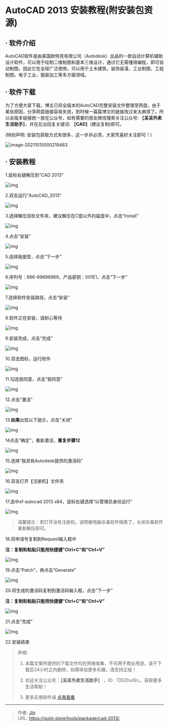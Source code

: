 # AutoCAD 2013 安装教程(附安装包资源)


## · 软件介绍
AutoCAD软件是由美国欧特克有限公司（Autodesk）出品的一款自动计算机辅助设计软件，可以用于绘制二维制图和基本三维设计，通过它无需懂得编程，即可自动制图，因此它在全球广泛使用，可以用于土木建筑，装饰装潢，工业制图，工程制图，电子工业，服装加工等多方面领域。

## · 软件下载
为了方便大家下载，博主已将全版本的AutoCAD完整安装文件整理至网盘，由于某些原因，分享网盘链接容易失效，到时候一篇篇博文的链接改过来太麻烦了。所以全版本链接统一放在公众号，如有需要的朋友微信搜索关注公众号: 【**呆呆外卖生活助手**】，并在后台回复关键词: 【**CAD**】(建议复制)即可。

(特别声明: 安装包获取方式有很多，这一步非必须，大家凭喜好关注即可！)

![image-20211015000219463](https://img.gujin.store/img/image-20211015000219463.png)

## · 安装教程

1.鼠标右键解压到“CAD 2013”

![img](https://img.gujin.store/img/v2-435001e16df6dd31d983b195766504c0_720w.png)



2.双击运行“AutoCAD_2013”

![img](https://img.gujin.store/img/v2-460de910d2fe944f8fc0d4e9a5f4a294_720w.png)

3.选择解压目标文件夹，建议解压在C盘以外的磁盘中，点击“Install”

![img](https://img.gujin.store/img/v2-70a6586a98cf36f1c83805fb1c343d4c_720w.png)



4.点击“安装”

![img](https://img.gujin.store/img/v2-63b38c045e4baaf1f0c4c43a5db0dddd_720w.png)



 

5.选择我接受，点击“下一步”

![img](https://img.gujin.store/img/v2-9482478418749d84c3cdec6e0372afcf_720w.png)



6.序列号：666-69696969，产品密钥：001E1，点击“下一步”

![img](https://img.gujin.store/img/v2-49364d50daa8f972407fcd8340b09402_720w.png)



7.选择软件安装路径，点击“安装”

![img](https://img.gujin.store/img/v2-28863a2712d618c68bb5745723b281d1_720w.png)

8.软件正在安装，请耐心等待

![img](https://img.gujin.store/img/v2-0d03e51034fec20246eaf1958533b669_720w.png)



9.安装完成，点击“完成”

![img](https://img.gujin.store/img/v2-0b13d66b0314492b6924ca619aae19f7_720w.png)



10.双击图标，运行软件

![img](https://img.gujin.store/img/v2-07aa5c415b63b426f923c82222ed0cef_720w.png)

11.勾选我同意，点击“我同意”

![img](https://img.gujin.store/img/v2-6781efec4df4135fb5750228e22b0f00_720w.png)



12.点击“激活”

![img](https://img.gujin.store/img/v2-db4758838345a2e9ba5b1b98d08d49fa_720w.png)



13.**如果**出现以下提示，点击“关闭”

![img](https://img.gujin.store/img/v2-f7da7a3610e558f7f5eae5d4cf0d0679_720w.png)



14点击“确定”，重新激活，**重复步骤12**

![img](https://img.gujin.store/img/v2-3dea19877f6a18eb534a8b55336d9854_720w.png)



15.选择“我具有Autodesk提供的激活码”

![img](https://img.gujin.store/img/v2-e522e70cd65fed82338e5aa0ae76423f_720w.png)

16.双击打开【注册机】文件夹

![img](https://img.gujin.store/img/v2-337f24550419f34ead131787937d2be3_720w.png)

17.选中xf-autocad 2013 x64，鼠标右键选择“以管理员身份运行”

![img](https://img.gujin.store/img/v2-0b05b6b792aa78cf0ef8acc7547ff158_720w.png)

> 温馨提示：若打开没有注册机，说明被电脑杀毒软件隔离了，关闭杀毒软件重新解压即可。

18.将申请号复制到Request输入框中

**注：复制和粘贴只能用快捷键"Ctrl+C"和”Ctrl+V”**

![img](https://img.gujin.store/img/v2-93a1c6b0fa818ef5e757b97f110240a4_720w.png)

19.点击“Patch”，再点击“Generate”

![img](https://img.gujin.store/img/v2-aeb81e3447a34535478b5716d936b695_720w.png)

20.将生成的激活码复制到激活码输入框，点击“下一步”

**注：复制和粘贴只能用快捷键"Ctrl+C"和”Ctrl+V”**

![img](https://img.gujin.store/img/v2-b3cc88a9bddbe84a2cca347ea6639b2c_720w.png)

21.点击“完成”

![img](https://img.gujin.store/img/v2-15a0dd9b9afb3831a440f5bad910f214_720w.png)

22.安装结束




> 声明: 
>
> 1. 本篇文章所提供的下载文件均在网络收集，不可用于商业用途，请于下载后24小时之内删除，如需体验更多乐趣，请支持正版！
>
> 2. 欢迎关注公众号：【**呆呆外卖生活助手**】 ，ID:『DDZhuSh』，获取更多生活帮助！
>
> 3. 更多实用软件请  [点我查看](/tools)


---

> 作者: [Jin](https://img.gujin.store/img/favicon.ico)  
> URL: https://gujin.store/tools/package/cad-2013/  


